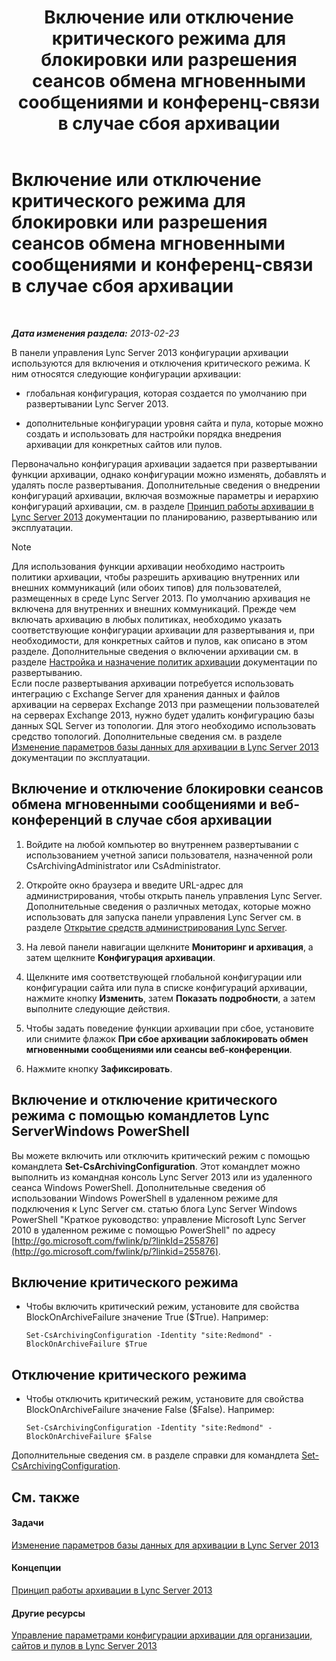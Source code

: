 ﻿---
title: Включение или отключение критического режима для блокировки или разрешения сеансов обмена мгновенными сообщениями и конференц-связи в случае сбоя архивации
TOCTitle: Включение или отключение критического режима для блокировки или разрешения сеансов обмена мгновенными сообщениями и конференц-связи в случае сбоя архивации
ms:assetid: fafdcd2e-b778-4ed5-a25f-09208aa3b699
ms:mtpsurl: https://technet.microsoft.com/ru-ru/library/Gg182609(v=OCS.15)
ms:contentKeyID: 49311734
ms.date: 05/19/2016
mtps_version: v=OCS.15
ms.translationtype: HT
---

# Включение или отключение критического режима для блокировки или разрешения сеансов обмена мгновенными сообщениями и конференц-связи в случае сбоя архивации

 

_**Дата изменения раздела:** 2013-02-23_

В панели управления Lync Server 2013 конфигурации архивации используются для включения и отключения критического режима. К ним относятся следующие конфигурации архивации:

  - глобальная конфигурация, которая создается по умолчанию при развертывании Lync Server 2013.

  - дополнительные конфигурации уровня сайта и пула, которые можно создать и использовать для настройки порядка внедрения архивации для конкретных сайтов или пулов.

Первоначально конфигурация архивации задается при развертывании функции архивации, однако конфигурации можно изменять, добавлять и удалять после развертывания. Дополнительные сведения о внедрении конфигураций архивации, включая возможные параметры и иерархию конфигураций архивации, см. в разделе [Принцип работы архивации в Lync Server 2013](lync-server-2013-how-archiving-works.md) документации по планированию, развертыванию или эксплуатации.

> [!NOTE]  
> Для использования функции архивации необходимо настроить политики архивации, чтобы разрешить архивацию внутренних или внешних коммуникаций (или обоих типов) для пользователей, размещенных в среде Lync Server 2013. По умолчанию архивация не включена для внутренних и внешних коммуникаций. Прежде чем включать архивацию в любых политиках, необходимо указать соответствующие конфигурации архивации для развертывания и, при необходимости, для конкретных сайтов и пулов, как описано в этом разделе. Дополнительные сведения о включении архивации см. в разделе <a href="lync-server-2013-configuring-and-assigning-archiving-policies.md">Настройка и назначение политик архивации</a> документации по развертыванию.<br />Если после развертывания архивации потребуется использовать интеграцию с Exchange Server для хранения данных и файлов архивации на серверах Exchange 2013 при размещении пользователей на серверах Exchange 2013, нужно будет удалить конфигурацию базы данных SQL Server из топологии. Для этого необходимо использовать средство топологий. Дополнительные сведения см. в разделе <a href="lync-server-2013-changing-archiving-database-options.md">Изменение параметров базы данных для архивации в Lync Server 2013</a> документации по эксплуатации.

## Включение и отключение блокировки сеансов обмена мгновенными сообщениями и веб-конференций в случае сбоя архивации

1.  Войдите на любой компьютер во внутреннем развертывании с использованием учетной записи пользователя, назначенной роли CsArchivingAdministrator или CsAdministrator.

2.  Откройте окно браузера и введите URL-адрес для администрирования, чтобы открыть панель управления Lync Server. Дополнительные сведения о различных методах, которые можно использовать для запуска панели управления Lync Server см. в разделе [Открытие средств администрирования Lync Server](lync-server-2013-open-lync-server-administrative-tools.md).

3.  На левой панели навигации щелкните **Мониторинг и архивация**, а затем щелкните **Конфигурация архивации**.

4.  Щелкните имя соответствующей глобальной конфигурации или конфигурации сайта или пула в списке конфигураций архивации, нажмите кнопку **Изменить**, затем **Показать подробности**, а затем выполните следующие действия.

5.  Чтобы задать поведение функции архивации при сбое, установите или снимите флажок **При сбое архивации заблокировать обмен мгновенными сообщениями или сеансы веб-конференции**.

6.  Нажмите кнопку **Зафиксировать**.

## Включение и отключение критического режима с помощью командлетов Lync ServerWindows PowerShell

Вы можете включить или отключить критический режим с помощью командлета **Set-CsArchivingConfiguration**. Этот командлет можно выполнить из командная консоль Lync Server 2013 или из удаленного сеанса Windows PowerShell. Дополнительные сведения об использовании Windows PowerShell в удаленном режиме для подключения к Lync Server см. статью блога Lync Server Windows PowerShell "Краткое руководство: управление Microsoft Lync Server 2010 в удаленном режиме с помощью PowerShell" по адресу [http://go.microsoft.com/fwlink/p/?linkId=255876](http://go.microsoft.com/fwlink/p/?linkid=255876).

## Включение критического режима

  - Чтобы включить критический режим, установите для свойства BlockOnArchiveFailure значение True ($True). Например:
    
        Set-CsArchivingConfiguration -Identity "site:Redmond" -BlockOnArchiveFailure $True

## Отключение критического режима

  - Чтобы отключить критический режим, установите для свойства BlockOnArchiveFailure значение False ($False). Например:
    
        Set-CsArchivingConfiguration -Identity "site:Redmond" -BlockOnArchiveFailure $False

Дополнительные сведения см. в разделе справки для командлета [Set-CsArchivingConfiguration](https://docs.microsoft.com/en-us/powershell/module/skype/Set-CsArchivingConfiguration).

## См. также

#### Задачи

[Изменение параметров базы данных для архивации в Lync Server 2013](lync-server-2013-changing-archiving-database-options.md)  

#### Концепции

[Принцип работы архивации в Lync Server 2013](lync-server-2013-how-archiving-works.md)  

#### Другие ресурсы

[Управление параметрами конфигурации архивации для организации, сайтов и пулов в Lync Server 2013](lync-server-2013-managing-archiving-configuration-options-for-your-organization-sites-and-pools.md)


